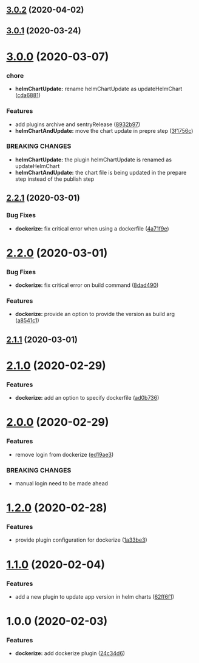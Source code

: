 ## [3.0.2](https://github.com/amille44420/semantic-release-plugins/compare/v3.0.1...v3.0.2) (2020-04-02)

## [3.0.1](https://github.com/amille44420/semantic-release-plugins/compare/v3.0.0...v3.0.1) (2020-03-24)

# [3.0.0](https://github.com/amille44420/semantic-release-plugins/compare/v2.2.1...v3.0.0) (2020-03-07)


### chore

* **helmChartUpdate:** rename helmChartUpdate as updateHelmChart ([cda6881](https://github.com/amille44420/semantic-release-plugins/commit/cda6881802b0cd21a58179f7f1098f946040eaab))


### Features

* add plugins archive and sentryRelease ([8932b97](https://github.com/amille44420/semantic-release-plugins/commit/8932b97c7eefb4c7158911f074ab3f3f3c0dd758))
* **helmChartAndUpdate:** move the chart update in prepre step ([3f1756c](https://github.com/amille44420/semantic-release-plugins/commit/3f1756c388a74027181834d3ee4fa3cc2de30f9c))


### BREAKING CHANGES

* **helmChartUpdate:** the plugin helmChartUpdate is renamed as updateHelmChart
* **helmChartAndUpdate:** the chart file is being updated in the prepare step instead of the publish step

## [2.2.1](https://github.com/amille44420/semantic-release-plugins/compare/v2.2.0...v2.2.1) (2020-03-01)


### Bug Fixes

* **dockerize:** fix critical error when using a dockerfile ([4a71f9e](https://github.com/amille44420/semantic-release-plugins/commit/4a71f9e4ae70d188d123744fd41b4f9f60116352))

# [2.2.0](https://github.com/amille44420/semantic-release-plugins/compare/v2.1.1...v2.2.0) (2020-03-01)


### Bug Fixes

* **dockerize:** fix critical error on build command ([8dad490](https://github.com/amille44420/semantic-release-plugins/commit/8dad49029595051f1b819c5942f42e59389b77e7))


### Features

* **dockerize:** provide an option to provide the version as build arg ([a8541c1](https://github.com/amille44420/semantic-release-plugins/commit/a8541c16dfa0cc2deed4c2d310be708569acb4b2))

## [2.1.1](https://github.com/amille44420/semantic-release-plugins/compare/v2.1.0...v2.1.1) (2020-03-01)

# [2.1.0](https://github.com/amille44420/semantic-release-plugins/compare/v2.0.0...v2.1.0) (2020-02-29)


### Features

* **dockerize:** add an option to specify dockerfile ([ad0b736](https://github.com/amille44420/semantic-release-plugins/commit/ad0b7369709ca3ef06a48890c7466d4879e34fab))

# [2.0.0](https://github.com/amille44420/semantic-release-plugins/compare/v1.2.0...v2.0.0) (2020-02-29)


### Features

* remove login from dockerize ([ed19ae3](https://github.com/amille44420/semantic-release-plugins/commit/ed19ae387edb2e010eccc16f7d1d0d5779fba1b5))


### BREAKING CHANGES

* manual login need to be made ahead

# [1.2.0](https://github.com/amille44420/semantic-release-plugins/compare/v1.1.0...v1.2.0) (2020-02-28)


### Features

* provide plugin configuration for dockerize ([1a33be3](https://github.com/amille44420/semantic-release-plugins/commit/1a33be32eea494c047f168aac31e3fa9fdea9750))

# [1.1.0](https://github.com/amille44420/semantic-release-plugins/compare/v1.0.0...v1.1.0) (2020-02-04)


### Features

* add a new plugin to update app version in helm charts ([62ff6f1](https://github.com/amille44420/semantic-release-plugins/commit/62ff6f10f41c5dd2a9d5262224157e808d86e390))

# 1.0.0 (2020-02-03)


### Features

* **dockerize:** add dockerize plugin ([24c34d6](https://github.com/amille44420/semantic-release-plugins/commit/24c34d60feb666ae12377b5a5fbd40b5ce878f63))
